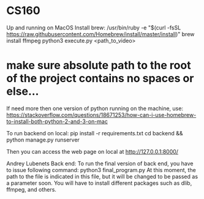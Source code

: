 # CS160

Up and running on MacOS
Install brew:
/usr/bin/ruby -e "$(curl -fsSL https://raw.githubusercontent.com/Homebrew/install/master/install)"
brew install ffmpeg
python3 execute.py <path_to_video>
# make sure absolute path to the root of the project contains no spaces or else...

If need more then one version of python running on the machine, use:
https://stackoverflow.com/questions/18671253/how-can-i-use-homebrew-to-install-both-python-2-and-3-on-mac


To run backend on local:
pip install -r requirements.txt
cd backend && python manage.py runserver

Then you can access the web page on local at http://127.0.0.1:8000/

Andrey Lubenets
Back end:
To run the final version of back end, you have to issue following command:
python3 final_program.py
At this moment, the path to the file is indicated in this file, but it will be changed to be passed as a parameter soon.
You will have to install different packages such as dlib, ffmpeg, and others.
